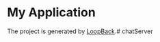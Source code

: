 # My Application

The project is generated by [LoopBack](http://loopback.io).#   c h a t S e r v e r  
 